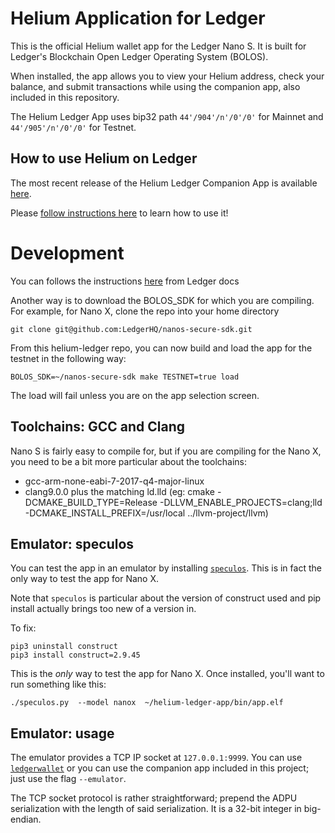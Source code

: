 # Helium Application for Ledger

This is the official Helium wallet app for the Ledger Nano S. It is built for
Ledger's Blockchain Open Ledger Operating System (BOLOS).

When installed, the app allows you to view your Helium address, check your 
balance, and submit transactions while using the companion app, also included 
in this repository.

The Helium Ledger App uses bip32 path `44'/904'/n'/0'/0'` for Mainnet and 
`44'/905'/n'/0'/0'` for Testnet.

## How to use Helium on Ledger

The most recent release of the Helium Ledger Companion App is available 
[here](https://github.com/helium/helium-ledger-app/releases). 

Please [follow instructions here](https://docs.helium.com/wallets/ledger) to learn how to use it!

# Development

You can follows the instructions [here](https://ledger.readthedocs.io/en/0/nanos/setup.html#first-app-hello-world
) from Ledger docs

Another way is to download the BOLOS_SDK for which you are compiling. For example, for Nano X, 
clone the repo into your home directory

```
git clone git@github.com:LedgerHQ/nanos-secure-sdk.git
```

From this helium-ledger repo, you can now build and load the app for the testnet in the following
way:

```
BOLOS_SDK=~/nanos-secure-sdk make TESTNET=true load
```

The load will fail unless you are on the app selection screen.

## Toolchains: GCC and Clang

Nano S is fairly easy to compile for, but if you are compiling for the Nano X, you need to be a bit more particular
about the toolchains:
* gcc-arm-none-eabi-7-2017-q4-major-linux
* clang9.0.0 plus the matching ld.lld (eg: cmake -DCMAKE_BUILD_TYPE=Release -DLLVM_ENABLE_PROJECTS=clang;lld \
  -DCMAKE_INSTALL_PREFIX=/usr/local ../llvm-project/llvm)

## Emulator: speculos

You can test the app in an emulator by installing [`speculos`](https://github.com/LedgerHQ/speculos). This is in fact
the only way to test the app for Nano X.

Note that `speculos` is particular about the version of construct used and pip install actually brings too new of a 
version in.

To fix:
```
pip3 uninstall construct
pip3 install construct=2.9.45
```

This is the _only_ way to test the app for Nano X. Once installed, you'll want to run something like this:
```
./speculos.py  --model nanox  ~/helium-ledger-app/bin/app.elf
```

## Emulator: usage

The emulator provides a TCP IP socket at `127.0.0.1:9999`. You can use 
[`ledgerwallet`](https://speculos.ledger.com/user/clients.html) or you can use the companion app included in this 
project; just use the flag `--emulator`.

The TCP socket protocol is rather straightforward; prepend the ADPU serialization with the length of said serialization.
It is a 32-bit integer in big-endian.
